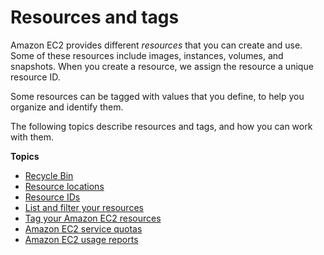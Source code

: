 # Resources and tags<a name="EC2_Resources"></a>

Amazon EC2 provides different *resources* that you can create and use\. Some of these resources include images, instances, volumes, and snapshots\. When you create a resource, we assign the resource a unique resource ID\.

Some resources can be tagged with values that you define, to help you organize and identify them\.

The following topics describe resources and tags, and how you can work with them\.

**Topics**
+ [Recycle Bin](recycle-bin.md)
+ [Resource locations](resources.md)
+ [Resource IDs](resource-ids.md)
+ [List and filter your resources](Using_Filtering.md)
+ [Tag your Amazon EC2 resources](Using_Tags.md)
+ [Amazon EC2 service quotas](ec2-resource-limits.md)
+ [Amazon EC2 usage reports](usage-reports.md)